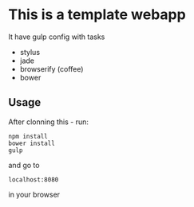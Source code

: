 # This is a template webapp

It have gulp config with tasks
* stylus
* jade
* browserify (coffee)
* bower

## Usage

After clonning this - run:

```
npm install
bower install
gulp
```

and go to

`
localhost:8080
`

in your browser
